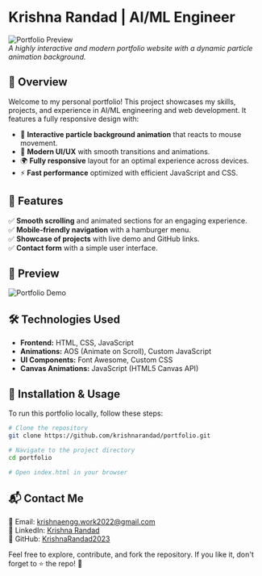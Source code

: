 # Krishna Randad | AI/ML Engineer

![Portfolio Preview](https://krishnarandad.vercel.app)  
*A highly interactive and modern portfolio website with a dynamic particle animation background.*

## 🌟 Overview
Welcome to my personal portfolio! This project showcases my skills, projects, and experience in AI/ML engineering and web development. It features a fully responsive design with:

- 🚀 **Interactive particle background animation** that reacts to mouse movement.
- 🎨 **Modern UI/UX** with smooth transitions and animations.
- 🌍 **Fully responsive** layout for an optimal experience across devices.
- ⚡ **Fast performance** optimized with efficient JavaScript and CSS.

## 🎯 Features
 
✅ **Smooth scrolling** and animated sections for an engaging experience.  
✅ **Mobile-friendly navigation** with a hamburger menu.  
✅ **Showcase of projects** with live demo and GitHub links.  
✅ **Contact form** with a simple user interface.  

## 📸 Preview
![Portfolio Demo](https://your-image-link.com)

## 🛠️ Technologies Used
- **Frontend:** HTML, CSS, JavaScript
- **Animations:** AOS (Animate on Scroll), Custom JavaScript
- **UI Components:** Font Awesome, Custom CSS
- **Canvas Animations:** JavaScript (HTML5 Canvas API)

## 🚀 Installation & Usage
To run this portfolio locally, follow these steps:

```sh
# Clone the repository
git clone https://github.com/krishnarandad/portfolio.git

# Navigate to the project directory
cd portfolio

# Open index.html in your browser
```

## 📬 Contact Me
📧 Email: [krishnaengg.work2022@gmail.com](mailto:krishnaengg.work2022@gmail.com)  
🔗 LinkedIn: [Krishna Randad](https://linkedin.com/in/krishnarandad111)  
🐙 GitHub: [KrishnaRandad2023](https://github.com/KrishnaRandad2023)  

Feel free to explore, contribute, and fork the repository. If you like it, don't forget to ⭐ the repo! 🚀
